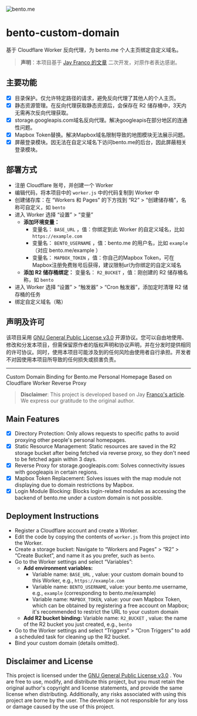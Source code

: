 
![bento.me](https://global-uploads.webflow.com/6335b33630f88833a92915fc/63e91e61f16d3f5449b176ca_Open%20Graph%20Image%203.png)



# bento-custom-domain

基于 Cloudflare Worker 反向代理，为 bento.me 个人主页绑定自定义域名。

> **声明**：本项目基于 [Jay Franco 的文章](https://jayfranco.hashnode.dev/custom-domain-for-bento-with-cloudflare-workers) 二次开发，对原作者表达感谢。

## 主要功能

* [x] 目录保护。仅允许特定路径的请求，避免反向代理了其他人的个人主页。
* [x] 静态资源管理。在反向代理获取静态资源后，会保存在 R2 储存桶中，3天内无需再次反向代理获取。
* [x] storage.googleapis.com域名反向代理。解决googleapis在部分地区的连通性问题。
* [x] Mapbox Token替换。解决Mapbox域名限制导致的地图模块无法展示问题。
* [x] 屏蔽登录模块。因无法在自定义域名下访问bento.me的后台，因此屏蔽相关登录模块。

## 部署方式

- 注册 Cloudflare 账号，并创建一个 Worker
- 编辑代码，将本项目中的 `worker.js` 中的代码复制到 Worker 中
- 创建储存库：在 “Workers 和 Pages” 的下方找到 “R2” > “创建储存桶”，名称可自定义，如 `bento`
- 进入 Worker 选择 “设置” > “变量”
  - **添加环境变量：**
    - 变量名： `BASE_URL` ，值：你绑定到此 Worker 的自定义域名，比如 `https://example.com`
    - 变量名： `BENTO_USERNAME` ，值：bento.me 的用户名，比如 `example` （对应 bento.me/example ）
    - 变量名： `MAPBOX_TOKEN` ，值：你自己的Mapbox Token，可在Mapbox注册免费账号后获得，建议限制url为你绑定的自定义域名
  - **添加 R2 储存桶绑定：**
    变量名： `R2_BUCKET` ，值：刚创建的 R2 储存桶名称，如 `bento`
- 进入 Worker 选择 “设置” > “触发器” > “Cron 触发器”，添加定时清理 R2 储存桶的任务
- 绑定自定义域名（略）

## 声明及许可
该项目采用 [GNU General Public License v3.0](https://www.gnu.org/licenses/gpl-3.0.en.html) 开源协议。您可以自由地使用、修改和分发本项目，但需保留原作者的版权声明和协议声明，并在分发时提供相同的许可协议。同时，使用本项目可能涉及到的任何风险由使用者自行承担。开发者不对因使用本项目所导致的任何损失或损害负责。

---

Custom Domain Binding for Bento.me Personal Homepage Based on Cloudflare Worker Reverse Proxy

> **Disclaimer**: This project is developed based on Jay [Franco's article](https://jayfranco.hashnode.dev/custom-domain-for-bento-with-cloudflare-workers). We express our gratitude to the original author.

## Main Features

* [x] Directory Protection: Only allows requests to specific paths to avoid proxying other people's personal homepages.
* [x] Static Resource Management: Static resources are saved in the R2 storage bucket after being fetched via reverse proxy, so they don't need to be fetched again within 3 days.
* [x] Reverse Proxy for storage.googleapis.com: Solves connectivity issues with googleapis in certain regions.
* [x] Mapbox Token Replacement: Solves issues with the map module not displaying due to domain restrictions by Mapbox.
* [x] Login Module Blocking: Blocks login-related modules as accessing the backend of bento.me under a custom domain is not possible.

## Deployment Instructions

- Register a Cloudflare account and create a Worker.
- Edit the code by copying the contents of `worker.js` from this project into the Worker.
- Create a storage bucket: Navigate to “Workers and Pages” > “R2” > “Create Bucket”, and name it as you prefer, such as `bento`.
- Go to the Worker settings and select “Variables”:
  - **Add environment variables:**
    - Variable name: `BASE_URL` , value: your custom domain bound to this Worker, e.g., `https://example.com`
    - Variable name: `BENTO_USERNAME`, value: your bento.me username, e.g., `example` (corresponding to bento.me/example)
    - Variable name: `MAPBOX_TOKEN`, value: your own Mapbox Token, which can be obtained by registering a free account on Mapbox; it's recommended to restrict the URL to your custom domain
  - **Add R2 bucket binding:**
    Variable name: `R2_BUCKET` , value: the name of the R2 bucket you just created, e.g., `bento`
- Go to the Worker settings and select “Triggers” > “Cron Triggers” to add a scheduled task for cleaning up the R2 bucket.
- Bind your custom domain (details omitted).

## Disclaimer and License
This project is licensed under the [GNU General Public License v3.0](https://www.gnu.org/licenses/gpl-3.0.en.html) . You are free to use, modify, and distribute this project, but you must retain the original author's copyright and license statements, and provide the same license when distributing. Additionally, any risks associated with using this project are borne by the user. The developer is not responsible for any loss or damage caused by the use of this project.
